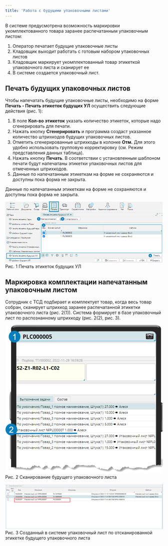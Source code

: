 ```yaml
---
title: 'Работа с будущими упаковочными листами'
---
```


В системе предусмотрена возможность маркировки укомплектованного товара заранее распечатанным упаковочным листом:

1. Оператор печатает будущие упаковочные листы
2. Кладовщик выходит работать с готовым набором упаковочных листов
3. Кладовщик маркирует укомплектованный товар этикеткой упаковочного листа и сканирует ее
4. В системе создается упаковочный лист.


## Печать будущих упаковочных листов

Чтобы напечатать будущие упаковочные листы, необходимо на форме **Печать - Печать этикеток будущих УЛ** осуществить следующие действия (рис. 1):

1. В поле **Кол-во этикеток** указать количество этикеток, которые надо сгенерировать для печати.
2. Нажать кнопку **Сгенерировать** и программа создаст указанное количество штрихкодов будущих упаковочных листов.
3. Отметить сгенерированные штрихкоды в колонке **Отм.** Для этого удобно использовать групповую корректировку (см. Режим представления данных таблица).
4. Нажать кнопку **Печать**. В соответствии с установленным шаблоном печати будут напечатаны этикетки упаковочных листов для отмеченных штрихкодов.
5. Данные по напечатанным этикеткам на форме не сохраняются и доступны пока форма не закрыта.  

Данные по напечатанным этикеткам на форме не сохраняются и доступны пока форма не закрыта.  

![](img/sheets1.png)  
Рис. 1 Печать этикеток будущих УЛ


## Маркировка комплектации напечатанным упаковочным листом

Cотрудник с ТСД подбирает и комплектует товар, когда весь товар собран, сканирует штрихкод заранее распечатанной этикетки упаковочного листа (рис. 2(1)). 
Система формирует в базе упаковочный лист по распознанному штрихкоду (рис. 2(2), рис. 3).

![](img/sheets2.png)  
Рис. 2 Сканирование будущего упаковочного листа

![](img/sheets3.png)  
Рис. 3 Созданный в системе упаковочный лист по отсканированной этикетке будущего упаковочного листа

